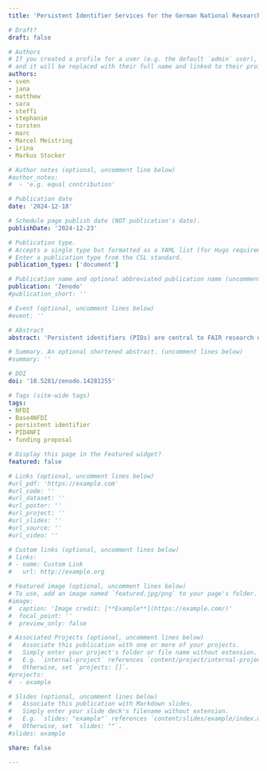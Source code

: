 ```yaml
---
title: 'Persistent Identifier Services for the German National Research Data Infrastructure: Proposal for the Integration Phase of Base4NFDI'

# Draft?
draft: false

# Authors
# If you created a profile for a user (e.g. the default `admin` user), write the username (folder name) here
# and it will be replaced with their full name and linked to their profile.
authors:
- sven
- jana
- matthew
- sara
- steffi
- stephanie
- torsten
- marc
- Marcel Meistring
- irina
- Markus Stocker

# Author notes (optional, uncomment line below)
#author_notes:
#  - 'e.g. equal contribution'

# Publication date
date: '2024-12-18'

# Schedule page publish date (NOT publication's date).
publishDate: '2024-12-23'

# Publication type.
# Accepts a single type but formatted as a YAML list (for Hugo requirements).
# Enter a publication type from the CSL standard.
publication_types: ['document']

# Publication name and optional abbreviated publication name (uncomment line below).
publication: 'Zenodo'
#publication_short: ''

# Event (optional, uncomment lines below)
#event: ''

# Abstract
abstract: 'Persistent identifiers (PIDs) are central to FAIR research data management and have become an essential component of applications and services. However, the demand for PIDs for different resources results in diverse requirements: Different disciplines and NFDI consortia have different levels of maturity in PID implementation. Also, PID-related metadata are central to the FAIRness of research resources and support their reusability and the reproducibility of research. Initial analysis of the use cases, requirements and plans of the NFDI consortia has revealed that these and other challenges need to be addressed by the NFDI as a whole. PID4NFDI will address these challenges and design the work programme to build an NFDI foundation service on established PID infrastructures. Core players of the national and international PID service provider and developer community make up the PID4NFDI consortium. Within the initialisation phase it is planned to lay the foundation for further phases through use cases analyses, requirements engineering, and concept development. Envisaged results can be used as is, but will seamlessly lead to future development and integration activities. Regarding technical service implementation, PID4NFDI will follow a clear path of promoting the uptake by PID infrastructures and service providers and will only develop and operate NFDI-specific services if necessary.'

# Summary. An optional shortened abstract. (uncomment lines below)
#summary: ''

# DOI
doi: '10.5281/zenodo.14281255'

# Tags (site-wide tags)
tags:
- NFDI
- Base4NFDI
- persistent identifier
- PID4NFI
- funding proposal

# Display this page in the Featured widget?
featured: false

# Links (optional, uncomment lines below)
#url_pdf: 'https://example.com'
#url_code: ''
#url_dataset: ''
#url_poster: ''
#url_project: ''
#url_slides: ''
#url_source: ''
#url_video: ''

# Custom links (optional, uncomment lines below)
# links:
# - name: Custom Link
#   url: http://example.org

# Featured image (optional, uncomment lines below)
# To use, add an image named `featured.jpg/png` to your page's folder.
#image:
#  caption: 'Image credit: [**Example**](https://example.com/)'
#  focal_point: ''
#  preview_only: false

# Associated Projects (optional, uncomment lines below)
#   Associate this publication with one or more of your projects.
#   Simply enter your project's folder or file name without extension.
#   E.g. `internal-project` references `content/project/internal-project/index.md`.
#   Otherwise, set `projects: []`.
#projects:
#  - example

# Slides (optional, uncomment lines below)
#   Associate this publication with Markdown slides.
#   Simply enter your slide deck's filename without extension.
#   E.g. `slides: "example"` references `content/slides/example/index.md`.
#   Otherwise, set `slides: ""`.
#slides: example

share: false

---
```

